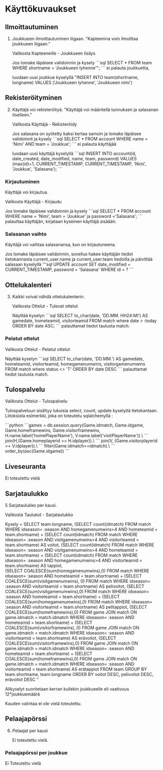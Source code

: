# Käyttökuvaukset

## Ilmoittautuminen

1. Joukkueen ilmoittautuminen liigaan. "Kapteenina voin ilmoittaa joukkueen liigaan." 

   Valikosta Kapteeneille - Joukkueen lisäys

   Jos lomake läpäisee validoinnin ja kysely
´´´sql
   SELECT * FROM team WHERE shortname = 'Joukkueen lyhenne'";
´´´
   ei palauta joukkuetta,

   luodaan uusi joukkue kyselyllä "INSERT INTO team(shortname, longname) VALUES ('Joukkueen lyhenne', 'Joukkueen nimi') 

## Rekisteröityminen

2. Käyttäjä voi rekisteröityä. "Käyttäjä voi määritellä tunnuksen ja salasanan itselleen."

   Valikosta Käyttäjä - Rekisteröidy

   Jos salasana on syötetty kaksi kertaa samoin ja lomake läpäisee validoinnit ja kysely 
´´´sql
   SELECT * FROM account WHERE name = 'Nimi' AND team = 'Joukkue';
´´´
   ei palauta käyttäjää

   luodaan uusi käyttäjä kyselyllä 
´´´sql
   INSERT INTO account(id, date_created, date_modified, name, team, password) VALUES (max(id)+1,
   CURRENT_TIMESTAMP, CURRENT_TIMESTAMP, 'Nimi', 'Joukkue', 'Salasana');
´´´ 

### Kirjautuminen

   Käyttäjä voi kirjautua.

   Valikosta Käyttäjä - Kirjaudu

   Jos lomake läpäisee validoinnin ja kysely 
´´´sql
   SELECT * FROM account WHERE name = 'Nimi', team = 'Joukkue' ja password ='Salasana';
´´´
   palauttaa käyttäjän, kirjataan kyseinen käyttäjä sisäään.

### Salasanan vaihto

   Käyttäjä voi vaihtaa salasanansa, kun on kirjautuneena.

   Jos lomake läpäisee validoinnin, sovellus hakee käyttäjän tiedot tietokannasta current_user.name ja current_user.team tiedoilla ja
   päivittää salasaan kyselyllä 
'''sql
   UPDATE account SET date_modified = CURRENT_TIMESTAMP, password = 'Salasana' WHERE id = ?
´´´ 

## Ottelukalenteri

3. Kaikki voivat nähdä ottelukalenterin.

   Valikosta Ottelut - Tulevat ottelut

   Näyttää kyselyn 
´´´sql
   SELECT to_char(date, 'DD.MM. HH24:MI') AS gamedate, hometeamid, visitorteamid FROM match where date > :today
   ORDER BY date ASC;
´´´
    palauttamat tiedot taulusta match.

### Pelatut ottelut

   Valikosta Ottelut - Pelatut ottelut

   Näyttää kyselyn 
´´´sql
   SELECT to_char(date, 'DD.MM.') AS gamedate, hometeamid, visitorteamid, homegamenumwins, visitorgamenumwins
   FROM match where status <> 'T' ORDER BY date DESC
´´´
    palauttamat tiedot taulusta match.
    
## Tulospalvelu

   Valikosta Ottelut - Tulospalvelu

   Tulospalveluun sisältyy lukuisia select, count, update kyselyitä tietokantaan. Liitoksista esimerkki, joka on toteutetu sqlalchemyllä :

´´´python
´´´games = db.session.query(Game.idmatch, Game.idgame, Game.homeframewins, Game.visitorframewins, H.name.label('homePlayerName'), V.name.label('visitPlayerName')).\\
´´´        join(H,(Game.homeplayerid == H.idplayer)).\\
´´´        join(V, (Game.visitorplayerid == V.idplayer)).\\
´´´        filter(Game.idmatch==idmatch).\\
´´´        order_by(asc(Game.idgame))
´´´

## Liveseuranta

   Ei toteutettu vielä

## Sarjataulukko

5 Sarjataulukko per kausi. 

   Valikosta Taulukot - Sarjataulukko

   Kysely = SELECT team.longname,
            (SELECT count(idmatch) FROM match WHERE idseason= :season AND homegamenumwins>4 AND hometeamid = team.shortname)
             + (SELECT count(idmatch) FROM match  WHERE idseason= :season AND visitgamenumwins>4 AND visitorteamid = team.shortname)
             AS voitot, 
            (SELECT count(idmatch) FROM match WHERE idseason= :season AND visitgamenumwins>4 AND hometeamid = team.shortname) 
             + (SELECT count(idmatch) FROM match  WHERE idseason= :season AND homegamenumwins>4 AND visitorteamid = team.shortname)
             AS tappiot,          
            (SELECT COALESCE(sum(homegamenumwins),0) FROM match WHERE idseason= :season AND hometeamid = team.shortname) 
             + (SELECT COALESCE(sum(visitgamenumwins), 0) FROM match  WHERE idseason= :season AND visitorteamid = team.shortname)
             AS pelivoitot,
            (SELECT COALESCE(sum(visitgamenumwins),0) FROM match WHERE idseason= :season AND hometeamid = team.shortname)
             + (SELECT COALESCE(sum(homegamenumwins),0) FROM match  WHERE idseason= :season AND visitorteamid = team.shortname)
             AS pelitappiot,
            (SELECT COALESCE(sum(homeframewins),0) FROM game JOIN match ON game.idmatch = match.idmatch WHERE idseason= :season AND
             hometeamid = team.shortname) + (SELECT COALESCE(sum(visitorframewins), 0) FROM game JOIN match ON game.idmatch = 
	     match.idmatch WHERE idseason= :season AND visitorteamid = team.shortname) AS erävoitot,
            (SELECT COALESCE(sum(visitorframewins),0) FROM game JOIN match ON game.idmatch = match.idmatch WHERE idseason= :season
             AND hometeamid = team.shortname) + (SELECT COALESCE(sum(homeframewins),0) FROM game JOIN match ON game.idmatch =
             match.idmatch WHERE idseason= :season AND visitorteamid = team.shortname) AS erätappiot
            FROM team GROUP BY team.shortname, team.longname ORDER BY voitot DESC, pelivoitot  DESC, erävoitot  DESC "


   Alikyselyt suoritetaan kerran kullekin joukkueelle eli vaativuus 12*joukkuemäärä

   Kauden valintaa ei ole vielä toteutettu.

## Pelaajapörssi

6. Pelaajat per kausi

   Ei toteutettu vielä.

### Pelaajapörssi per joukkue

   Ei Toteutettu vielä

